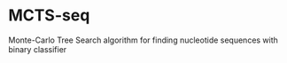 # MCTS-seq
Monte-Carlo Tree Search algorithm for finding nucleotide sequences with binary classifier
